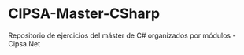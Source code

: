 # CIPSA-Master-CSharp
Repositorio de ejercicios del máster de C# organizados por módulos - Cipsa.Net
